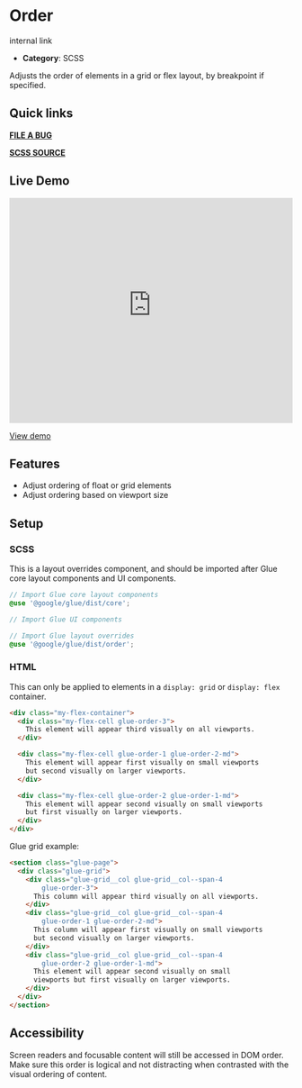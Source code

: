 # Order

internal link

<!--*
# Document freshness: For more information, see internal link
freshness: { owner: 'glue-eng-core' reviewed: '2023-07-05' }
*-->



-   **Category**: SCSS

Adjusts the order of elements in a grid or flex layout, by breakpoint if
specified.

## Quick links

<section class="multicol">

**[FILE A BUG](https://b.corp.google.com/issues/new?component=86195&template=326202&title=%5BOrder%5D)**

**[SCSS SOURCE](/src/order/_index.scss)**

</section>

## Live Demo

<iframe src="https://28-0-dot-glue-demo.appspot.com/components/order/"
        width="100%" height="400" style="border:0;max-width:760px;"></iframe>

[View demo](https://28-0-dot-glue-demo.appspot.com/components/order/)

## Features

-   Adjust ordering of float or grid elements
-   Adjust ordering based on viewport size

## Setup

### SCSS

This is a layout overrides component, and should be imported after Glue core
layout components and UI components.

```scss
// Import Glue core layout components
@use '@google/glue/dist/core';

// Import Glue UI components

// Import Glue layout overrides
@use '@google/glue/dist/order';
```


### HTML

This can only be applied to elements in a `display: grid` or `display: flex`
container.

```html
<div class="my-flex-container">
  <div class="my-flex-cell glue-order-3">
    This element will appear third visually on all viewports.
  </div>

  <div class="my-flex-cell glue-order-1 glue-order-2-md">
    This element will appear first visually on small viewports
    but second visually on larger viewports.
  </div>

  <div class="my-flex-cell glue-order-2 glue-order-1-md">
    This element will appear second visually on small viewports
    but first visually on larger viewports.
  </div>
</div>
```

Glue grid example:

```html
<section class="glue-page">
  <div class="glue-grid">
    <div class="glue-grid__col glue-grid__col--span-4
        glue-order-3">
      This column will appear third visually on all viewports.
    </div>
    <div class="glue-grid__col glue-grid__col--span-4
        glue-order-1 glue-order-2-md">
      This column will appear first visually on small viewports
      but second visually on larger viewports.
    </div>
    <div class="glue-grid__col glue-grid__col--span-4
        glue-order-2 glue-order-1-md">
      This element will appear second visually on small
      viewports but first visually on larger viewports.
    </div>
  </div>
</section>
```

## Accessibility

Screen readers and focusable content will still be accessed in DOM order. Make
sure this order is logical and not distracting when contrasted with the visual
ordering of content.
